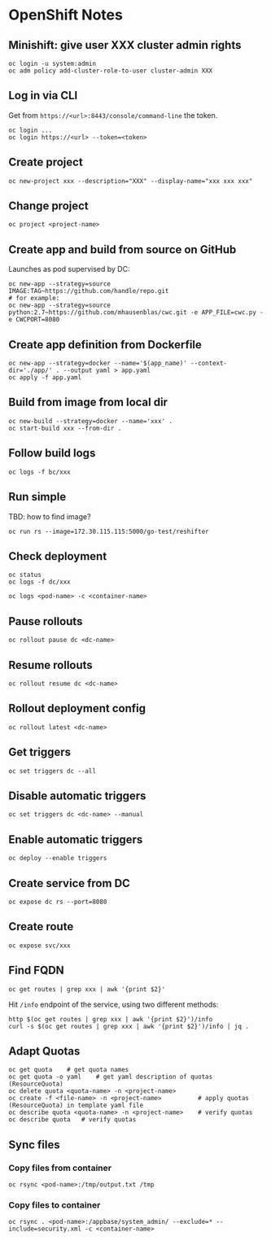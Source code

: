 # OpenShift Notes

## Minishift: give user XXX cluster admin rights

```
oc login -u system:admin
oc adm policy add-cluster-role-to-user cluster-admin XXX
```

## Log in via CLI

Get from `https://<url>:8443/console/command-line` the token.

```
oc login ...
oc login https://<url> --token=<token>
```

## Create project

```
oc new-project xxx --description="XXX" --display-name="xxx xxx xxx"
```

## Change project

```
oc project <project-name>
```

## Create app and build from source on GitHub

Launches as pod supervised by DC:

```
oc new-app --strategy=source IMAGE:TAG~https://github.com/handle/repo.git
# for example:
oc new-app --strategy=source python:2.7~https://github.com/mhausenblas/cwc.git -e APP_FILE=cwc.py -e CWCPORT=8080
```


## Create app definition from Dockerfile

```
oc new-app --strategy=docker --name='$(app_name)' --context-dir='./app/' . --output yaml > app.yaml
oc apply -f app.yaml
```

## Build from image from local dir

```
oc new-build --strategy=docker --name='xxx' .
oc start-build xxx --from-dir .
```

## Follow build logs

```
oc logs -f bc/xxx
```

## Run simple

TBD: how to find image?

```
oc run rs --image=172.30.115.115:5000/go-test/reshifter
```

## Check deployment

```
oc status
oc logs -f dc/xxx
```
```
oc logs <pod-name> -c <container-name>
```

## Pause rollouts

```
oc rollout pause dc <dc-name>
```

## Resume rollouts

```
oc rollout resume dc <dc-name>
```

## Rollout deployment config

```
oc rollout latest <dc-name>
```

## Get triggers

```
oc set triggers dc --all
```

## Disable automatic triggers

```
oc set triggers dc <dc-name> --manual
```

## Enable automatic triggers

```
oc deploy --enable triggers
```

## Create service from DC

```
oc expose dc rs --port=8080
```

## Create route

```
oc expose svc/xxx
```

## Find FQDN

```
oc get routes | grep xxx | awk '{print $2}'
```

Hit `/info` endpoint of the service, using two different methods:

```
http $(oc get routes | grep xxx | awk '{print $2}')/info
curl -s $(oc get routes | grep xxx | awk '{print $2}')/info | jq .
```

## Adapt Quotas

```
oc get quota    # get quota names
oc get quota -o yaml    # get yaml description of quotas (ResourceQuota)
oc delete quota <quota-name> -n <project-name>
oc create -f <file-name> -n <project-name>          # apply quotas (ResourceQuota) in template yaml file
oc describe quota <quota-name> -n <project-name>    # verify quotas
oc describe quota   # verify quotas
```

## Sync files

### Copy files from container
```
oc rsync <pod-name>:/tmp/output.txt /tmp
```

### Copy files to container
```
oc rsync . <pod-name>:/appbase/system_admin/ --exclude=* --include=security.xml -c <container-name>
```